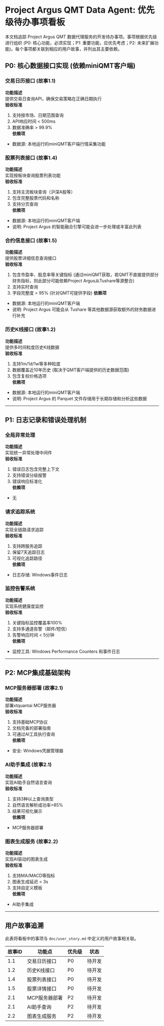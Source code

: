# Project Argus QMT Data Agent: 优先级待办事项看板

本文档追踪 Project Argus QMT 数据代理服务的开发待办事项。事项根据优先级进行组织 (P0: 核心功能，必须实现；P1: 重要功能，应优先考虑；P2: 未来扩展功能)。每个事项都关联到相应的用户故事，并列出其主要依赖。

## P0: 核心数据接口实现 (依赖miniQMT客户端)

### 交易日历接口 (故事1.1)
**功能描述**  
提供交易日查询API，确保交易策略在正确日期执行  
**验收标准**  
1. 支持按市场、日期范围查询  
2. API响应时间 < 500ms  
3. 数据准确率 > 99.9%  
**依赖项**  
- 数据源: 本地运行的miniQMT客户端行情采集功能

### 股票列表接口 (故事1.4)
**功能描述**  
实现按板块查询股票列表功能  
**验收标准**  
1. 支持主流板块查询（沪深A股等）  
2. 包含完整股票代码和名称  
3. 支持分页查询  
**依赖项**  
- 数据源: 本地运行的miniQMT客户端
- 说明: Project Argus 的智能融合引擎可能会进一步处理或丰富此列表

### 合约信息接口 (故事1.5)
**功能描述**  
提供股票详细信息查询接口  
**验收标准**  
1. 包含市盈率、股息率等关键指标 (通过miniQMT获取，若QMT不直接提供部分财务指标，则此部分可能依赖Project Argus从Tushare等源整合)
2. 支持实时查询  
3. 字段完整度 > 95% (针对QMT可提供字段)
**依赖项**  
- 数据源: 本地运行的miniQMT客户端
- 说明: Project Argus 可能会从 Tushare 等其他数据源获取额外的财务数据进行补充

### 历史K线接口 (故事1.2)
**功能描述**  
提供多时间粒度历史K线数据  
**验收标准**  
1. 支持1m/1d/1w等多种粒度  
2. 数据覆盖近10年历史 (取决于QMT客户端提供的历史数据范围)
3. 包含复权价格选项  
**依赖项**  
- 数据源: 本地运行的miniQMT客户端
- 说明: Project Argus 的 Parquet 文件存储用于长期存储和分析这些数据

---

## P1: 日志记录和错误处理机制

### 全局异常处理
**功能描述**  
实现统一异常处理中间件  
**验收标准**  
1. 错误日志包含完整上下文  
2. 支持错误分级报警  
3. 错误响应标准化  
**依赖项**  
- 无

### 请求追踪系统
**功能描述**  
实现全链路请求追踪  
**验收标准**  
1. 支持跨服务追踪  
2. 保留7天追踪日志  
3. 可视化追踪路径  
**依赖项**  
- 日志存储: Windows事件日志

### 监控告警系统
**功能描述**  
实现系统健康度监控  
**验收标准**  
1. 关键指标监控覆盖率100%  
2. 支持多通道告警（邮件/短信）  
3. 告警响应时间 < 5分钟  
**依赖项**  
- 监控工具: Windows Performance Counters 和事件日志

---

## P2: MCP集成基础架构

### MCP服务器部署 (故事2.1)
**功能描述**  
部署xtquantai MCP服务器  
**验收标准**  
1. 支持基础MCP协议  
2. 文档完备的部署指南  
3. 可通过AI工具执行查询  
**依赖项**  
- 安全: Windows凭据管理器

### AI助手集成 (故事2.1)
**功能描述**  
实现AI助手自然语言查询  
**验收标准**  
1. 支持3种以上查询类型  
2. 自然语言解析成功率>85%  
3. 结果可视化展示  
**依赖项**  
- MCP服务器部署

### 图表生成服务 (故事2.2)
**功能描述**  
实现AI驱动的图表生成  
**验收标准**  
1. 支持MA/MACD等指标  
2. 图表生成延迟 < 3s  
3. 支持自定义模板  
**依赖项**  
- AI助手集成

---

## 用户故事追溯
此表将看板中的事项与 `doc/user_story.md` 中定义的用户故事相关联。

| 故事ID | 功能点           | 优先级 | 状态   |
|--------|------------------|--------|--------|
| 1.1    | 交易日历接口     | P0     | 待开发 |
| 1.2    | 历史K线接口      | P0     | 待开发 |
| 1.4    | 股票列表接口     | P0     | 待开发 |
| 1.5    | 股票详情接口     | P0     | 待开发 |
| 2.1    | MCP服务器部署    | P2     | 待开发 |
| 2.1    | AI助手查询       | P2     | 待开发 |
| 2.2    | 图表生成服务     | P2     | 待开发 |